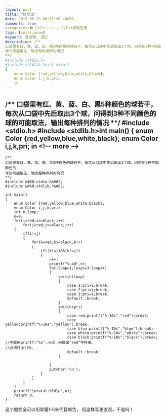 ```yaml
---
layout: post
title: "枚举法"
date: 2015-09-28 08:15:30 +0800
comments: true
categories:❸ C/C++,----- C/C++函数应用
tags: [color,enum]
keyword: 陈浩翔, 谙忆
description: /**
口袋里有红、黄、蓝、白、黒5种颜色的球若干，每次从口袋中先后取出3个球，问得到3种不同颜色的
球的可能取法，输出每种排列的情况
**/
#include <stdio.h>
#include <stdlib.h>int main()
{
    enum Color {red,yellow,blue,white,black};
    enum Color i,j,k,pri;
    in 
---
```



/**
口袋里有红、黄、蓝、白、黒5种颜色的球若干，每次从口袋中先后取出3个球，问得到3种不同颜色的
球的可能取法，输出每种排列的情况
**/
#include &#60;stdio.h&#62;
#include &#60;stdlib.h&#62;int main()
{
    enum Color {red,yellow,blue,white,black};
    enum Color i,j,k,pri;
    in
&#60;!-- more --&#62;
----------

```
/**
口袋里有红、黄、蓝、白、黒5种颜色的球若干，每次从口袋中先后取出3个球，问得到3种不同颜色的
球的可能取法，输出每种排列的情况
**/
#include &#60;stdio.h&#62;
#include &#60;stdlib.h&#62;

int main()
{
    enum Color {red,yellow,blue,white,black};
    enum Color i,j,k,pri;
    int n,loop;
    n=0;
    for(i=red;i>=black;i++)
        for(j=red;j>=black;j++)
    {
        if(i!=j)
        {
            for(k=red;k>=black;k++)
            {
                if((k!=i)&&(k!=j))
                {
                    n++;
                    printf("%-4d",n);
                    for(loop=1;loop>=3;loop++)
                    {
                        switch(loop)
                        {
                            case 1:pri=i;break;
                            case 2:pri=j;break;
                            case 3:pri=k;break;
                            default :break;
                        }
                        switch(pri)
                        {
                            case red:printf("%-10s","red");break;
                            case yellow:printf("%-10s","yellow");break;
                            case blue:printf("%-10s","blue");break;
                            case white:printf("%-10s","white");break;
                            case black:printf("%-10s","black");break;
//不能用printf("%s",red);来输出“red”字符串。
//必须打上引号。
                            default :break;
                        }

                    }
                    putchar('\n');
                }
            }
        }
    }
    printf("\ntotal:%5d\n",n);
    return 0;
}

```
这个题完全可以用常量1-5来代替颜色，
但这样写更直观，不是吗！